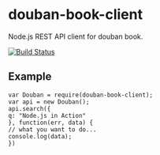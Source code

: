 # douban-book-client
Node.js REST API client for douban book.

[![Build Status](https://travis-ci.org/WhatAKitty/douban-book-client.svg)](https://travis-ci.org/WhatAKitty/douban-book-client)


## Example
`var Douban = require(douban-book-client);`  
`var api = new Douban();`  
`api.search({`  
`q: "Node.js in Action"`  
`}, function(err, data) {`  
`// what you want to do...`  
`console.log(data);`  
`})`  

